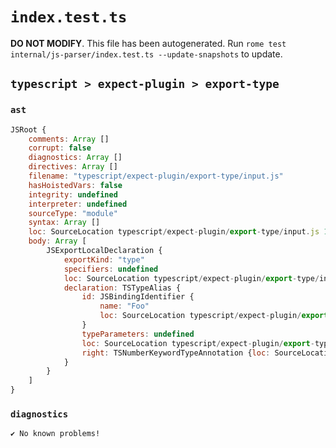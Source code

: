 # `index.test.ts`

**DO NOT MODIFY**. This file has been autogenerated. Run `rome test internal/js-parser/index.test.ts --update-snapshots` to update.

## `typescript > expect-plugin > export-type`

### `ast`

```javascript
JSRoot {
	comments: Array []
	corrupt: false
	diagnostics: Array []
	directives: Array []
	filename: "typescript/expect-plugin/export-type/input.js"
	hasHoistedVars: false
	integrity: undefined
	interpreter: undefined
	sourceType: "module"
	syntax: Array []
	loc: SourceLocation typescript/expect-plugin/export-type/input.js 1:0-2:0
	body: Array [
		JSExportLocalDeclaration {
			exportKind: "type"
			specifiers: undefined
			loc: SourceLocation typescript/expect-plugin/export-type/input.js 1:0-1:25
			declaration: TSTypeAlias {
				id: JSBindingIdentifier {
					name: "Foo"
					loc: SourceLocation typescript/expect-plugin/export-type/input.js 1:12-1:15 (Foo)
				}
				typeParameters: undefined
				loc: SourceLocation typescript/expect-plugin/export-type/input.js 1:7-1:25
				right: TSNumberKeywordTypeAnnotation {loc: SourceLocation typescript/expect-plugin/export-type/input.js 1:18-1:24}
			}
		}
	]
}
```

### `diagnostics`

```
✔ No known problems!

```

